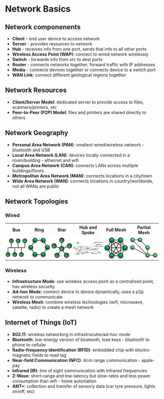 # Network Basics

## Network componenents
* **Client** - end user device to access network
* **Server** - provides resources to network
* **Hub** - receives info from one port, sends that info to all other ports
* **Wireless Access Point (WAP)**: connect to wired network wirelessly
* **Switch** - forwards info from src to dest ports
* **Router** - connects networks together, forward traffic with IP addresses
* **Media** - connects devices together or connects device to a switch port
* **WAN Link**: connect different geological regions together

## Network Resources
* **Client/Server Model**: dedicated server to provide access to files, scanners/printers, etc
* **Peer-to-Peer (P2P) Model**: files and printers are shared directly to others

## Network Geography
* **Personal Area Network (PAN)**: smallest wired/wireless network - bluetooth and USB
* **Local Area Network (LAN)**: devices locally connected in a room/building - ethernet and wifi
* **Campus Area Network (CAN)**: connects LANs across multiple buildings/floors
* **Metropolitan Area Network (MAN)**: connects locations in a city/town
* **Wide Area Network (WAN)**: connects locations in country/worldwide, not all WANs are public

## Network Topologies

### Wired
<table>
    <tr>
        <th>Bus</th>
        <th>Ring</th>
        <th>Star</th>
        <th>Hub and Spoke</th>
        <th>Full Mesh</th>
        <th>Partial Mesh</th>
    </tr>
    <tr style="background-color: #fff">
        <td style="padding: 0"><img src="images/topologies/bus.png" alt="Bus Topology"></td>
        <td style="padding: 0"><img src="images/topologies/ring.png" alt="Bus Topology"></td>
        <td style="padding: 0"><img src="images/topologies/star.png" alt="Bus Topology"></td>
        <td style="padding: 0"><img src="images/topologies/hub-and-spoke.png" alt="Bus Topology"></td>
        <td style="padding: 0"><img src="images/topologies/full-mesh.png" alt="Bus Topology"></td>
        <td style="padding: 0"><img src="images/topologies/partial-mesh.png" alt="Bus Topology"></td>
    </tr>
</table>

### Wireless
* **Infrastructure Mode**: use wireless access point as a centralised point, has wireless security
* **Ad-hoc Mode**: connect device to device dynamically, uses a p2p network to communicate
* **Wireless Mesh**: combine  wireless technologies (wifi, microwave, satelite, radio) to create a mesh network

## Internet of Things (IoT)
* **802.11**: wireless networking in infrastrucutre/ad-hoc mode
* **Bluetooth**: low-energy version of bluetooth, lose keys - bluetooth to phone to cellular
* **Radio-frequency Identification (RFID)**: embedded chip with electro-magnetic fields to read tag
* **Near-field Communication (NFC)**: 4cm range communication - apple-pay
* **Infrared (IR)**: line of sight communication with infrared frequencies
* **Z-Wave**: short-range and low-latency but slow-rates and less power consumption than wifi - home automation
* **ANT+**: collection and transfer of sensory data (car tyre pressure, lights on/off, etc)
